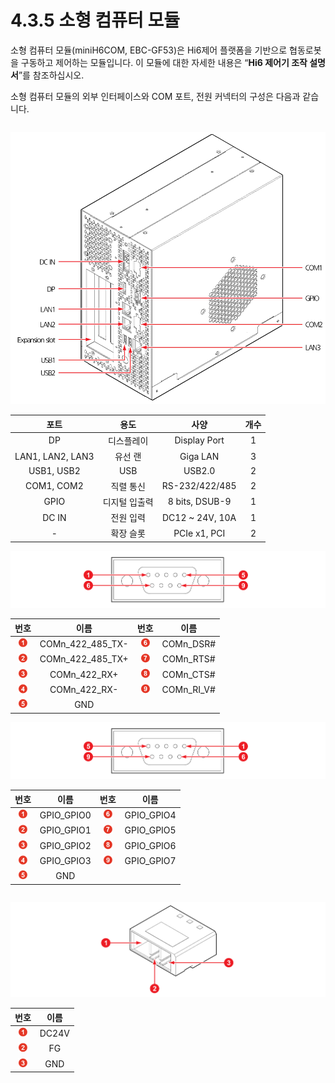 # 4.3.5 소형 컴퓨터 모듈

소형 컴퓨터 모듈(miniH6COM, EBC-GF53)은 Hi6제어 플랫폼을 기반으로 협동로봇을 구동하고 제어하는 모듈입니다. 이 모듈에 대한 자세한 내용은 “**Hi6 제어기 조작 설명서**”를 참조하십시오.

소형 컴퓨터 모듈의 외부 인터페이스와 COM 포트, 전원 커넥터의 구성은 다음과 같습니다.



|   |
| - |

![그림 40 소형 컴퓨터 모듈 외부 인터페이스](../../.gitbook/assets/image121.png)

|      **포트**      |  **용도** |      **사양**      | **개수** |
| :--------------: | :-----: | :--------------: | :----: |
|        DP        |  디스플레이  |   Display Port   |    1   |
| LAN1, LAN2, LAN3 |   유선 랜  |     Giga LAN     |    3   |
|    USB1, USB2    |   USB   |      USB2.0      |    2   |
|    COM1, COM2    |  직렬 통신  |  RS-232/422/485  |    2   |
|       GPIO       | 디지털 입출력 |  8 bits, DSUB-9  |    1   |
|       DC IN      |  전원 입력  | DC12 \~ 24V, 10A |    1   |
|         -        |  확장 슬롯  |   PCIe x1, PCI   |    2   |

![그림 41 COM 포트(Male) 핀 맵](../../.gitbook/assets/image122.png)

|                     **번호**                    |        **이름**       |                     **번호**                    |   **이름**   |
| :-------------------------------------------: | :-----------------: | :-------------------------------------------: | :--------: |
| ![Adobe Systems](../../.gitbook/assets/1.png) | COMn\_422\_485\_TX- | ![Adobe Systems](../../.gitbook/assets/6.png) |  COMn_DSR# |
| ![Adobe Systems](../../.gitbook/assets/2.png) | COMn\_422\_485\_TX+ | ![Adobe Systems](../../.gitbook/assets/7.png) |  COMn_RTS# |
| ![Adobe Systems](../../.gitbook/assets/3.png) |    COMn\_422\_RX+   | ![Adobe Systems](../../.gitbook/assets/8.png) |  COMn_CTS# |
| ![Adobe Systems](../../.gitbook/assets/4.png) |    COMn\_422\_RX-   | ![Adobe Systems](../../.gitbook/assets/9.png) | COMn_RI_V# |
| ![Adobe Systems](../../.gitbook/assets/5.png) |         GND         |                                               |            |

![그림 42 COM 포트(Female) 핀 맵](../../.gitbook/assets/image123.png)

|                     **번호**                    |   **이름**   |                     **번호**                    |   **이름**   |
| :-------------------------------------------: | :--------: | :-------------------------------------------: | :--------: |
| ![Adobe Systems](../../.gitbook/assets/1.png) | GPIO_GPIO0 | ![Adobe Systems](../../.gitbook/assets/6.png) | GPIO_GPIO4 |
| ![Adobe Systems](../../.gitbook/assets/2.png) | GPIO_GPIO1 | ![Adobe Systems](../../.gitbook/assets/7.png) | GPIO_GPIO5 |
| ![Adobe Systems](../../.gitbook/assets/3.png) | GPIO_GPIO2 | ![Adobe Systems](../../.gitbook/assets/8.png) | GPIO_GPIO6 |
| ![Adobe Systems](../../.gitbook/assets/4.png) | GPIO_GPIO3 | ![Adobe Systems](../../.gitbook/assets/9.png) | GPIO_GPIO7 |
| ![Adobe Systems](../../.gitbook/assets/5.png) |     GND    |                                               |            |



|     |
| :-: |

![그림 43 DCIN (전원 커넥터) 핀 맵](../../.gitbook/assets/image124.png)

|                     **번호**                    | **이름** |
| :-------------------------------------------: | :----: |
| ![Adobe Systems](../../.gitbook/assets/1.png) |  DC24V |
| ![Adobe Systems](../../.gitbook/assets/2.png) |   FG   |
| ![Adobe Systems](../../.gitbook/assets/3.png) |   GND  |

